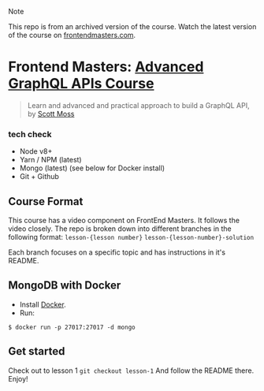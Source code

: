 > [!NOTE]
> This repo is from an archived version of the course. Watch the latest version of the course on [frontendmasters.com](https://frontendmasters.com/courses/advanced-graphql-v2/).

# Frontend Masters: [Advanced GraphQL APIs Course](https://frontendmasters.com/courses/advanced-graphql/)
> Learn and advanced and practical approach to build a GraphQL API, by [Scott Moss](https://github.com/hendrixer)

### tech check
* Node v8+
* Yarn / NPM (latest)
* Mongo (latest) (see below for Docker install)
* Git + Github

## Course Format
This course has a video component on FrontEnd Masters. It follows the video closely. The repo is broken down into different branches in the following format:
`lesson-{lesson number}`
`lesson-{lesson-number}-solution`

Each branch focuses on a specific topic and has instructions in it's README.

## MongoDB with Docker

* Install [Docker](https://www.docker.com/community-edition).
* Run:

```shell
$ docker run -p 27017:27017 -d mongo
```

## Get started
Check out to lesson 1
`git checkout lesson-1`
And follow the README there. Enjoy!
